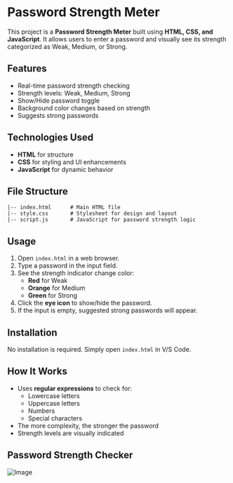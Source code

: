 
# Password Strength Meter

This project is a **Password Strength Meter** built using **HTML, CSS, and JavaScript**. It allows users to enter a password and visually see its strength categorized as Weak, Medium, or Strong.

## Features
- Real-time password strength checking
- Strength levels: Weak, Medium, Strong
- Show/Hide password toggle
- Background color changes based on strength
- Suggests strong passwords

## Technologies Used
- **HTML** for structure
- **CSS** for styling and UI enhancements
- **JavaScript** for dynamic behavior

## File Structure
```
|-- index.html      # Main HTML file
|-- style.css       # Stylesheet for design and layout
|-- script.js       # JavaScript for password strength logic
```

## Usage
1. Open `index.html` in a web browser.
2. Type a password in the input field.
3. See the strength indicator change color:
   - **Red** for Weak
   - **Orange** for Medium
   - **Green** for Strong
4. Click the **eye icon** to show/hide the password.
5. If the input is empty, suggested strong passwords will appear.

## Installation
No installation is required. Simply open `index.html` in V/S Code.

## How It Works
- Uses **regular expressions** to check for:
  - Lowercase letters
  - Uppercase letters
  - Numbers
  - Special characters
- The more complexity, the stronger the password
- Strength levels are visually indicated

 
 ## Password Strength Checker
  ![Image](https://github.com/user-attachments/assets/724750fa-b55c-4b28-800a-ddeebcb1b15a) 
